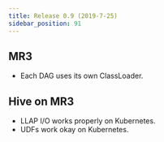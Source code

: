 ```yaml
---
title: Release 0.9 (2019-7-25)
sidebar_position: 91
---
```


## MR3
  - Each DAG uses its own ClassLoader.

## Hive on MR3
  - LLAP I/O works properly on Kubernetes.
  - UDFs work okay on Kubernetes.

